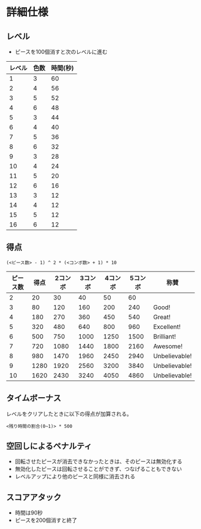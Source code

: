# 詳細仕様

## レベル

* ピースを100個消すと次のレベルに進む

|レベル|色数|時間(秒)|
|--|--|--|
|1|3|60|
|2|4|56|
|3|5|52|
|4|6|48|
|5|3|44|
|6|4|40|
|7|5|36|
|8|6|32|
|9|3|28|
|10|4|24|
|11|5|20|
|12|6|16|
|13|3|12|
|14|4|12|
|15|5|12|
|16|6|12|

## 得点

    (<ピース数> - 1) ^ 2 * (<コンボ数> + 1) * 10

|ピース数|得点|2コンボ|3コンボ|4コンボ|5コンボ|称賛|
|--|--|--|--|--|--|--|
|2|20|30|40|50|60||
|3|80|120|160|200|240|Good!|
|4|180|270|360|450|540|Great!|
|5|320|480|640|800|960|Excellent!|
|6|500|750|1000|1250|1500|Brilliant!|
|7|720|1080|1440|1800|2160|Awesome!|
|8|980|1470|1960|2450|2940|Unbelievable!|
|9|1280|1920|2560|3200|3840|Unbelievable!|
|10|1620|2430|3240|4050|4860|Unbelievable!|

## タイムボーナス

レベルをクリアしたときに以下の得点が加算される。

    <残り時間の割合(0~1)> * 500

## 空回しによるペナルティ

* 回転させたピースが消去できなかったときは、そのピースは無効化する
* 無効化したピースは回転させることができず、つなげることもできない
* レベルアップにより他のピースと同様に消去される

## スコアアタック

* 時間は90秒
* ピースを200個消すと終了
